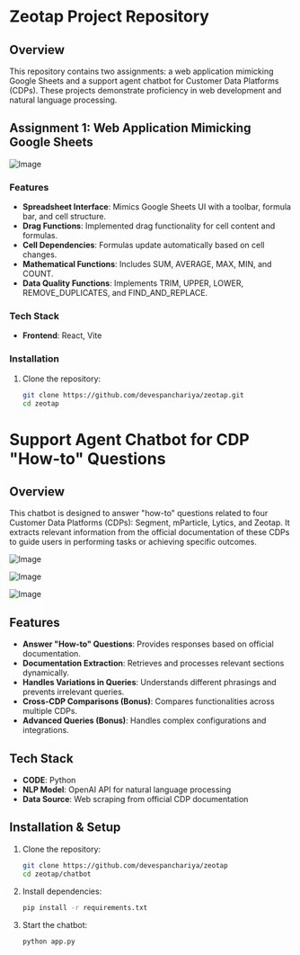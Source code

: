 # Zeotap Project Repository

## Overview


This repository contains two assignments: a web application mimicking Google Sheets and a support agent chatbot for Customer Data Platforms (CDPs). These projects demonstrate proficiency in web development and natural language processing.

## Assignment 1: Web Application Mimicking Google Sheets
![Image](https://github.com/user-attachments/assets/ae21bfb0-d1b2-42f1-8c62-c4278a1ea4df)

### Features
- **Spreadsheet Interface**: Mimics Google Sheets UI with a toolbar, formula bar, and cell structure.
- **Drag Functions**: Implemented drag functionality for cell content and formulas.
- **Cell Dependencies**: Formulas update automatically based on cell changes.
- **Mathematical Functions**: Includes SUM, AVERAGE, MAX, MIN, and COUNT.
- **Data Quality Functions**: Implements TRIM, UPPER, LOWER, REMOVE_DUPLICATES, and FIND_AND_REPLACE.

### Tech Stack
- **Frontend**: React, Vite

### Installation
1. Clone the repository:
   ```bash
   git clone https://github.com/devespanchariya/zeotap.git
   cd zeotap

# Support Agent Chatbot for CDP "How-to" Questions

## Overview
This chatbot is designed to answer "how-to" questions related to four Customer Data Platforms (CDPs): Segment, mParticle, Lytics, and Zeotap. It extracts relevant information from the official documentation of these CDPs to guide users in performing tasks or achieving specific outcomes.

![Image](https://github.com/user-attachments/assets/bf486eb9-9e93-4c44-8d53-40274d12fbe9)

![Image](https://github.com/user-attachments/assets/e3007db1-cac2-4060-8b68-50b69c0b1df9)

![Image](https://github.com/user-attachments/assets/e9ad2d61-2546-4ee2-9408-69cdea24cbbc)



## Features
- **Answer "How-to" Questions**: Provides responses based on official documentation.
- **Documentation Extraction**: Retrieves and processes relevant sections dynamically.
- **Handles Variations in Queries**: Understands different phrasings and prevents irrelevant queries.
- **Cross-CDP Comparisons (Bonus)**: Compares functionalities across multiple CDPs.
- **Advanced Queries (Bonus)**: Handles complex configurations and integrations.

## Tech Stack
- **CODE**: Python
- **NLP Model**: OpenAI API for natural language processing
- **Data Source**: Web scraping from official CDP documentation

## Installation & Setup
1. Clone the repository:
   ```bash
   git clone https://github.com/devespanchariya/zeotap
   cd zeotap/chatbot
   ```
2. Install dependencies:
   ```bash
   pip install -r requirements.txt
   ```
3. Start the chatbot:
   ```bash
   python app.py
   ```
